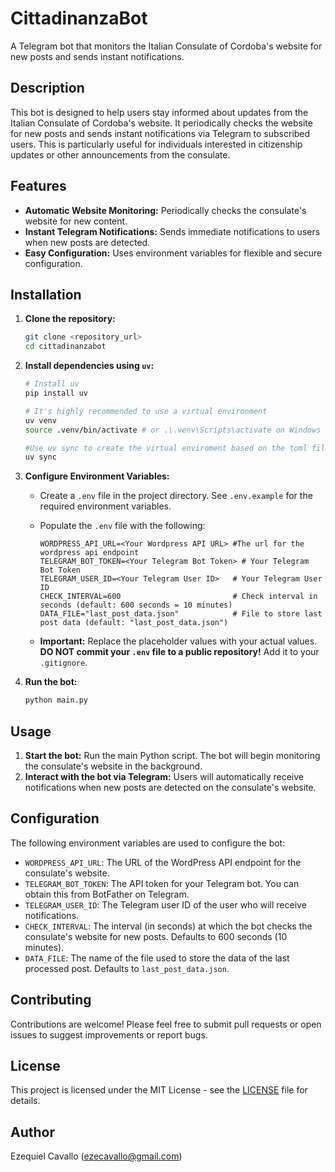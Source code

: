 # CittadinanzaBot

A Telegram bot that monitors the Italian Consulate of Cordoba's website for new posts and sends instant notifications.

## Description

This bot is designed to help users stay informed about updates from the Italian Consulate of Cordoba's website. It periodically checks the website for new posts and sends instant notifications via Telegram to subscribed users. This is particularly useful for individuals interested in citizenship updates or other announcements from the consulate.

## Features

- **Automatic Website Monitoring:** Periodically checks the consulate's website for new content.
- **Instant Telegram Notifications:** Sends immediate notifications to users when new posts are detected.
- **Easy Configuration:** Uses environment variables for flexible and secure configuration.

## Installation

1.  **Clone the repository:**

    ```bash
    git clone <repository_url>
    cd cittadinanzabot
    ```

2.  **Install dependencies using `uv`:**

    ```bash
    # Install uv
    pip install uv

    # It's highly recommended to use a virtual environment
    uv venv
    source .venv/bin/activate # or .\.venv\Scripts\activate on Windows

    #Use uv sync to create the virtual enviroment based on the toml file
    uv sync
    ```

3.  **Configure Environment Variables:**

    - Create a `.env` file in the project directory. See `.env.example` for the required environment variables.
    - Populate the `.env` file with the following:

      ```
      WORDPRESS_API_URL=<Your Wordpress API URL> #The url for the wordpress api endpoint
      TELEGRAM_BOT_TOKEN=<Your Telegram Bot Token> # Your Telegram Bot Token
      TELEGRAM_USER_ID=<Your Telegram User ID>   # Your Telegram User ID
      CHECK_INTERVAL=600                         # Check interval in seconds (default: 600 seconds = 10 minutes)
      DATA_FILE="last_post_data.json"            # File to store last post data (default: "last_post_data.json")
      ```

    - **Important:** Replace the placeholder values with your actual values. **DO NOT commit your `.env` file to a public repository!** Add it to your `.gitignore`.

4.  **Run the bot:**

    ```bash
    python main.py
    ```

## Usage

1.  **Start the bot:** Run the main Python script. The bot will begin monitoring the consulate's website in the background.
2.  **Interact with the bot via Telegram:** Users will automatically receive notifications when new posts are detected on the consulate's website.

## Configuration

The following environment variables are used to configure the bot:

- `WORDPRESS_API_URL`: The URL of the WordPress API endpoint for the consulate's website.
- `TELEGRAM_BOT_TOKEN`: The API token for your Telegram bot. You can obtain this from BotFather on Telegram.
- `TELEGRAM_USER_ID`: The Telegram user ID of the user who will receive notifications.
- `CHECK_INTERVAL`: The interval (in seconds) at which the bot checks the consulate's website for new posts. Defaults to 600 seconds (10 minutes).
- `DATA_FILE`: The name of the file used to store the data of the last processed post. Defaults to `last_post_data.json`.

## Contributing

Contributions are welcome! Please feel free to submit pull requests or open issues to suggest improvements or report bugs.

## License

This project is licensed under the MIT License - see the [LICENSE](LICENSE) file for details.

## Author

Ezequiel Cavallo (<ezecavallo@gmail.com>)
